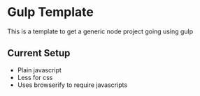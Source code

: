 # Gulp Template

This is a template to get a generic node project going using gulp

## Current Setup
* Plain javascript
* Less for css
* Uses browserify to require javascripts